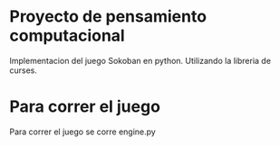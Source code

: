 ﻿# Proyecto de pensamiento computacional
Implementacion del juego Sokoban en python. Utilizando la libreria de curses.

# Para correr el juego

Para correr el juego se corre engine.py
